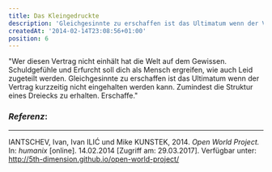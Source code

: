 ```yaml
---
title: Das Kleingedruckte
description: 'Gleichgesinnte zu erschaffen ist das Ultimatum wenn der Vertrag kurzzeitig nicht eingehalten werden kann. Zumindest...'
createdAt: '2014-02-14T23:08:56+01:00'
position: 6
---
```


"Wer diesen Vertrag nicht einhält hat die Welt auf dem Gewissen. Schuldgefühle und Erfurcht soll dich als Mensch ergreifen, wie auch Leid zugeteilt werden. Gleichgesinnte zu erschaffen ist das Ultimatum wenn der Vertrag kurzzeitig nicht eingehalten werden kann. Zumindest die Struktur eines Dreiecks zu erhalten. Erschaffe."

### *Referenz*:

---
IANTSCHEV, Ivan, Ivan ILI&Cacute; und Mike KUNSTEK, 2014. _Open World Project._ In: _humanix_ [online]. 14.02.2014 [Zugriff am: 29.03.2017]. Verfügbar unter: http://5th-dimension.github.io/open-world-project/ <i class="zmdi zmdi-open-in-new"></i>
